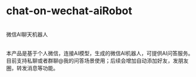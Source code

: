 # chat-on-wechat-aiRobot

<br/>微信AI聊天机器人

<br/>本产品是基于个人微信，连接AI模型，生成的微信AI机器人，可提供AI问答服务。目前支持私聊或者群聊@我的问答场景使用；后续会增加自动添加好友，发朋友圈，转发消息等功能。 
